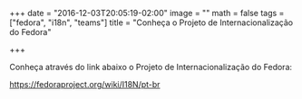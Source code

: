 +++
date = "2016-12-03T20:05:19-02:00"
image = ""
math = false
tags = ["fedora", "i18n", "teams"]
title = "Conheça o Projeto de Internacionalização do Fedora"

+++

Conheça através do link abaixo o Projeto de Internacionalização do Fedora:

https://fedoraproject.org/wiki/I18N/pt-br
